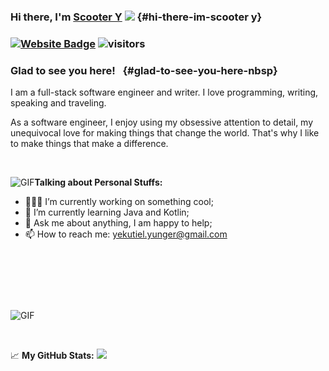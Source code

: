 ### Hi there, I'm [Scooter Y](https://github.com/ScooterTheDev/) ![](https://media.giphy.com/media/hvRJCLFzcasrR4ia7z/giphy.gif) {#hi-there-im-scooter y}

### [![Website Badge](https://img.shields.io/badge/Website-3b5998?style=flat-square&logo=google-chrome&logoColor=white)](https://github.com/ScooterTheDev) ![visitors](https://visitor-badge.glitch.me/badge?page_id=Scooter.Scooter)

### Glad to see you here!   {#glad-to-see-you-here-nbsp}

I am a full-stack software engineer and writer. I love programming,
writing, speaking and traveling.

As a software engineer, I enjoy using my obsessive attention to detail,
my unequivocal love for making things that change the world. That's why
I like to make things that make a difference.

 

![GIF](https://github.com/Gapur/Gapur/blob/master/coding.gif?raw=true)**Talking
about Personal Stuffs:**

-   👨🏻‍💻 I’m currently working on something cool;
-   🚀 I’m currently learning Java and Kotlin;
-   💬 Ask me about anything, I am happy to help;
-   📫 How to reach me:
    [yekutiel.yunger@gmail.com](mailto:yekutiel.yunger@gmail.com)

 

 

 

![GIF](https://github-profile-trophy.vercel.app/?username=ryo-ma&theme=white&row=1)

 

📈 **My GitHub Stats:**
![](https://github-readme-stats.vercel.app/api?username=Scooter&show_icons=true&hide_border=true&&count_private=true&include_all_commits=true)

 

 
